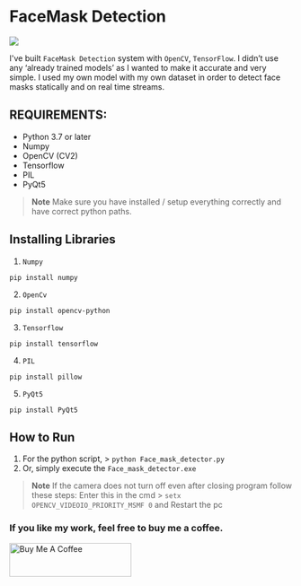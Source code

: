 # FaceMask Detection
<img src="https://i.imgur.com/2nc0dHJ.gif" />

I've built `FaceMask Detection` system with `OpenCV`, `TensorFlow`. I didn’t use any ‘already trained models’ as I wanted to make it accurate and very simple. I used my own model with my own dataset in order to detect face masks statically and on real time streams.

## REQUIREMENTS:

* Python 3.7 or later
* Numpy
* OpenCV (CV2)
* Tensorflow
* PIL
* PyQt5

> **Note**
> Make sure you have installed / setup everything correctly and have correct python paths.

## Installing Libraries

1. `Numpy`

```
pip install numpy
```

2. `OpenCv`

```
pip install opencv-python
```

3. `Tensorflow`

```
pip install tensorflow
```

4. `PIL`

```
pip install pillow
```

5. `PyQt5`

```
pip install PyQt5
```

## How to Run
1. For the python script,	> ```python Face_mask_detector.py```
2. Or, simply execute the ```Face_mask_detector.exe```

> **Note**
> If the camera does not turn off even after closing program follow these steps: Enter this in the cmd > ```setx OPENCV_VIDEOIO_PRIORITY_MSMF 0```
>  and Restart the pc


### If you like my work, feel free to buy me a coffee.
<a href="https://www.buymeacoffee.com/tniraj56" target="_blank"><img src="https://cdn.buymeacoffee.com/buttons/v2/default-yellow.png" alt="Buy Me A Coffee" style="height: 60px !important;width: 217px !important;" ></a>

